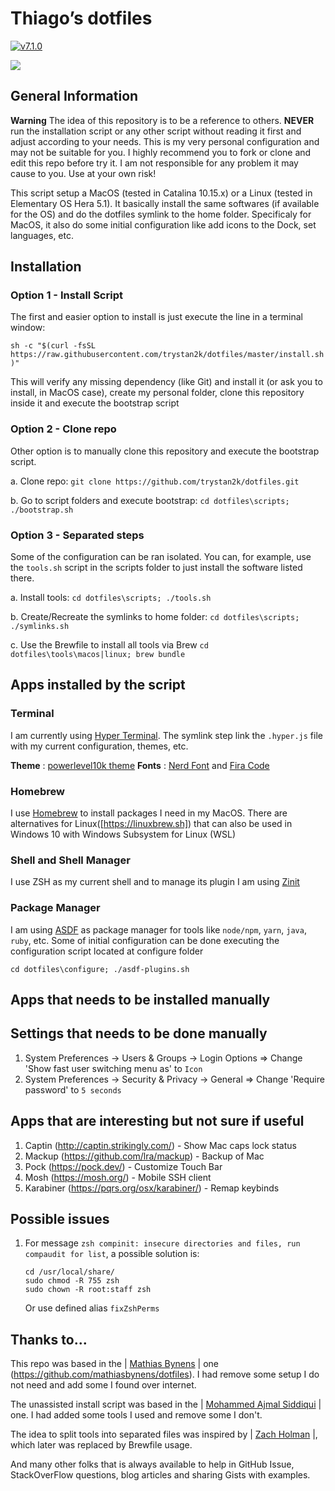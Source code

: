 # Thiago’s dotfiles

[![v7.1.0](https://img.shields.io/badge/version-7.1.0-brightgreen.svg)](https://github.com/trystan2k/dotfiles/tree/v7.1.0)

![](https://github.com/trystan2k/dotfiles/workflows/CI-workflow/badge.svg)

## General Information

**Warning** The idea of this repository is to be a reference to others. **NEVER** run the installation script or any other script without reading it first and adjust according to your needs. This is my very personal configuration and may not be suitable for you. I highly recommend you to fork or clone and edit this repo before try it. I am not responsible for any problem it may cause to you. Use at your own risk!

This script setup a MacOS (tested in Catalina 10.15.x) or a Linux (tested in Elementary OS Hera 5.1). It basically install the same softwares (if available for the OS) and do the dotfiles symlink to the home folder. Specificaly for MacOS, it also do some initial configuration like add icons to the Dock, set languages, etc.

## Installation

### Option 1 - Install Script

The first and easier option to install is just execute the line in a terminal window:

`sh -c "$(curl -fsSL https://raw.githubusercontent.com/trystan2k/dotfiles/master/install.sh)"`

This will verify any missing dependency (like Git) and install it (or ask you to install, in MacOS case), create my personal folder, clone this repository inside it and execute the bootstrap script

### Option 2 - Clone repo

Other option is to manually clone this repository and execute the bootstrap script.

a. Clone repo: `git clone https://github.com/trystan2k/dotfiles.git`

b. Go to script folders and execute bootstrap: `cd dotfiles\scripts; ./bootstrap.sh`

### Option 3 - Separated steps

Some of the configuration can be ran isolated. You can, for example, use the `tools.sh` script in the scripts folder to just install the software listed there.

a. Install tools: `cd dotfiles\scripts; ./tools.sh`

b. Create/Recreate the symlinks to home folder: `cd dotfiles\scripts; ./symlinks.sh`

c. Use the Brewfile to install all tools via Brew `cd dotfiles\tools\macos|linux; brew bundle`

## Apps installed by the script

### Terminal

I am currently using [Hyper Terminal](https://hyper.is/).
The symlink step link the `.hyper.js` file with my current configuration, themes, etc.

**Theme** : [powerlevel10k theme](https://github.com/romkatv/powerlevel10k)
**Fonts** : [Nerd Font](https://github.com/ryanoasis/nerd-fonts) and [Fira Code](https://github.com/tonsky/FiraCode)

### Homebrew

I use [Homebrew](https://brew.sh/) to install packages I need in my MacOS. There are alternatives for Linux([https://linuxbrew.sh]) that can also be used in Windows 10 with Windows Subsystem for Linux (WSL)

### Shell and Shell Manager

I use ZSH as my current shell and to manage its plugin I am using [Zinit](https://github.com/zdharma/zinit)

### Package Manager

I am using [ASDF](https://github.com/asdf-vm/asdf) as package manager for tools like `node/npm`, `yarn`, `java`, `ruby`, etc. 
Some of initial configuration can be done executing the configuration script located at configure folder

`cd dotfiles\configure; ./asdf-plugins.sh`

## Apps that needs to be installed manually


## Settings that needs to be done manually

1. System Preferences -> Users & Groups -> Login Options => Change 'Show fast user switching menu as' to `Icon`
2. System Preferences -> Security & Privacy -> General => Change 'Require password' to `5 seconds`

## Apps that are interesting but not sure if useful

1. Captin (http://captin.strikingly.com/) - Show Mac caps lock status
2. Mackup (https://github.com/lra/mackup) - Backup of Mac
3. Pock (https://pock.dev/) - Customize Touch Bar
4. Mosh (https://mosh.org/) - Mobile SSH client
5. Karabiner (https://pqrs.org/osx/karabiner/) - Remap keybinds

## Possible issues

1. For message `zsh compinit: insecure directories and files, run compaudit for list`, a possible solution is:
    ```
    cd /usr/local/share/
    sudo chmod -R 755 zsh
    sudo chown -R root:staff zsh
    ```
    Or use defined alias `fixZshPerms`

## Thanks to...

This repo was based in the | [Mathias Bynens](https://mathiasbynens.be/) | one (https://github.com/mathiasbynens/dotfiles). I had remove some setup I do not need and add some I found over internet.

The unassisted install script was based in the | [Mohammed Ajmal Siddiqui](https://github.com/ajmalsiddiqui/dotfiles) | one. I had added some tools I used and remove some I don't.

The idea to split tools into separated files was inspired by | [Zach Holman](https://github.com/holman/dotfiles) |, which later was replaced
by Brewfile usage.

And many other folks that is always available to help in GitHub Issue, StackOverFlow questions, blog articles and sharing Gists with examples.